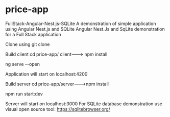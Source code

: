 # price-app
 FullStack-Angular-Nest.js-SQLite
 A demonstration of simple application using Angular Nest.js and SQLite Angular Nest.Js and SqLite demonstration for a Full Stack application

Clone using git clone

Build client 
cd price-app/ client---> npm install

ng serve --open

Application will start on localhost:4200

Build server cd price-app/server--->npm install

npm run start:dev

Server will start on localhost:3000 For SQLite database demonstration use visual open source tool: https://sqlitebrowser.org/
